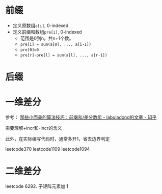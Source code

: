 # 前缀
- 定义原数组`a[i]`, 0-indexed
- 定义前缀和数组`pre[i]`, 0-indexed
    - 范围是0到n，共n+1个数。 
    - `pre[i] = sum(a[0], ..., a[i-1])`
    - `pre[0]=0`
    - `pre[r]-pre[l] = sum(a[l], ..., a[r-1])`

# 后缀 

# 一维差分

参考： [那些小而美的算法技巧：前缀和/差分数组 - labuladong的文章 - 知乎](https://zhuanlan.zhihu.com/p/301509170) 

需要理解+incr和-incr的含义 

此外，在实际编写代码时，通常多开1，省去边界判定 


leetcode370
leetcode1109
leetcode1094


# 二维差分 

leetcode 6292. 子矩阵元素加 1